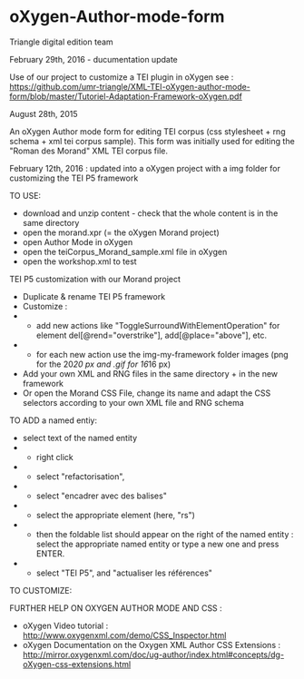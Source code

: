 # oXygen-Author-mode-form

Triangle digital edition team

February 29th, 2016 - ducumentation update

Use of our project to customize a TEI plugin in oXygen see : https://github.com/umr-triangle/XML-TEI-oXygen-author-mode-form/blob/master/Tutoriel-Adaptation-Framework-oXygen.pdf

August 28th, 2015

An oXygen Author mode form for editing TEI corpus (css stylesheet + rng schema + xml tei corpus sample). This form was initially used for editing the "Roman des Morand" XML TEI corpus file.

February 12th, 2016 : updated into a oXygen project with a img folder for customizing the TEI P5 framework

TO USE: 

* download and unzip content - check that the whole content is in the same directory
* open the morand.xpr (= the oXygen Morand project)
* open Author Mode in oXygen
* open the teiCorpus_Morand_sample.xml file in oXygen 
* open the workshop.xml to test

TEI P5 customization with our Morand project
* Duplicate & rename TEI P5 framework
* Customize : 
* + add new actions like "ToggleSurroundWithElementOperation" for element del[@rend="overstrike"], add[@place="above"], etc. 
* + for each new action use the img-my-framework folder images (png for the 20*20 px and .gif for 16*16 px)
* Add your own XML and RNG files in the same directory + in the new framework
* Or open the Morand CSS File, change its name and adapt the CSS selectors according to your own XML file and RNG schema


TO ADD a named entiy:

* select text of the named entity
* + right click
* + select "refactorisation",
* + select "encadrer avec des balises"
* + select the appropriate element (here, "rs")
* + then the foldable list should appear on the right of the named entity : select the appropriate named entity or type a new one and press ENTER.
* + select "TEI P5", and "actualiser les références"

TO CUSTOMIZE: 


FURTHER HELP ON OXYGEN AUTHOR MODE AND CSS : 
* oXygen Video tutorial : http://www.oxygenxml.com/demo/CSS_Inspector.html
* oXygen Documentation on the Oxygen XML Author CSS Extensions : http://mirror.oxygenxml.com/doc/ug-author/index.html#concepts/dg-oXygen-css-extensions.html


